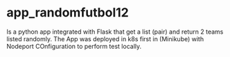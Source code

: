 # app_randomfutbol12

Is a python app integrated with Flask that get a list (pair) and return 2 teams listed randomly.
The App was deployed in k8s first in (Minikube) with Nodeport COnfiguration to perform test locally.
